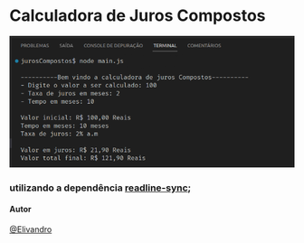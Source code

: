 # Calculadora de Juros Compostos

![Imagem do projeto Juros Compostos](./jurosCompostos.png)

### utilizando a dependência [**readline-sync**](./node_modules/readline-sync/README.md);

#### Autor

[@Elivandro](https://www.github.com/Elivandro/)
